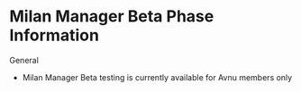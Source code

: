 # Milan Manager Beta Phase Information

General
-	Milan Manager Beta testing is currently available for Avnu members only
